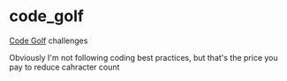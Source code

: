 # code_golf
[Code Golf](https://code.golf/) challenges

Obviously I'm not following coding best practices, but that's the price you pay to reduce cahracter count
